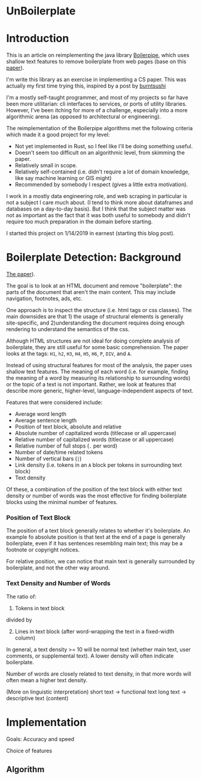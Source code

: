 # UnBoilerplate

# Introduction

This is an article on reimplementing the java library [Boilerpipe](https://code.google.com/archive/p/boilerpipe/), which uses shallow text features to remove boilerplate from web pages (base on this [paper](http://www.l3s.de/~kohlschuetter/publications/wsdm187-kohlschuetter.pdf)).

I'm write this library as an exercise in implementing a CS paper. This was actually my first time trying this, inspired by a post by [burntsushi](https://www.reddit.com/r/rust/comments/7om1t3/article_extraction_in_rust/dsawqww/)

I'm a mostly self-taught programmer, and most of my projects so far have been more utilitarian: cli interfaces to services, or ports of utility libraries. However, I've been itching for more of a challenge, especially into a more algorithmic arena (as opposed to architectural or engineering).

The reimplementation of the Boilerpipe algorithms met the following criteria which made it a good project for my level:

- Not yet implemented in Rust, so I feel like I'll be doing something useful.
- Doesn't seem too difficult on an algorithmic level, from skimming the paper.
- Relatively small in scope.
- Relatively self-contained (i.e. didn't require a lot of domain knowledge, like say machine learning or GIS might)
- Recommended by somebody I respect (gives a little extra motivation).

I work in a mostly data engineering role, and web scraping in particular is not a subject I care much about. (I tend to think more about dataframes and databases on a day-to-day basis). But I think that the subject matter was not as important as the fact that it was both useful to somebody and didn't require too much preparation in the domain before starting.

I started this project on 1/14/2019 in earnest (starting this blog post).

# Boilerplate Detection: Background

[The paper](http://www.l3s.de/~kohlschuetter/publications/wsdm187-kohlschuetter.pdf)).

The goal is to look at an HTML document and remove "boilerplate": the parts of the document that aren't the main content. This may include navigation, footnotes, ads, etc.

One approach is to inspect the structure (i.e. html tags or css classes). The main downsides are that 1) the usage of structural elements is generally site-specific, and 2)understanding the document requires doing enough rendering to understand the semantics of the css.

Although HTML structures are not ideal for doing complete analysis of boilerplate, they are still useful for some basic comprehension. The paper looks at the tags: `H1`, `h2`, `H3`, `H4`, `H5`, `H6`, `P`, `DIV`, and `A`.

Instead of using structural features for most of the analysis, the paper uses shallow text features. The meaning of each word (i.e. for example, finding the meaning of a word by measuring its relationship to surrounding words) or the topic of a text is not important. Rather, we look at features that describe more generic, higher-level, language-independent aspects of text.

Features that were considered include:

- Average word length
- Average sentence length
- Position of text block, absolute and relative
- Absolute number of capitalized words (titlecase or all uppercase)
- Relative number of capitalized words (titlecase or all uppercase)
- Relative number of full stops (`.` per word)
- Number of date/time related tokens
- Number of vertical bars (`|`)
- Link density (i.e. tokens in an `A` block per tokens in surrounding text block)
- Text density

Of these, a combination of the position of the text block with either text density or number of words was the most effective for finding boilerplate blocks using the minimal number of features.

### Position of Text Block

The position of a text block generally relates to whether it's boilerplate. An example fo absolute position is that text at the end of a page is generally boilerplate, even if it has sentences resembling main text; this may be a footnote or copyright notices.

For relative position, we can notice that main text is generally surrounded by boilerplate, and not the other way around.

### Text Density and Number of Words

The ratio of:

1) Tokens in text block

divided by

2) Lines in text block (after word-wrapping the text in a fixed-width column)

In general, a text density >= 10 will be normal text (whether main text, user comments, or supplemental text). A lower density will often indicate boilerplate.

Number of words are closely related to text density, in that more words will often mean a higher text density.

(More on linguistic interpretation)
short text -> functional text
long text -> descriptive text (content)

# Implementation

Goals: Accuracy and speed

Choice of features

## Algorithm
